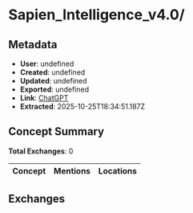 # Sapien_Intelligence_v4.0/

## Metadata

- **User**: undefined
- **Created**: undefined
- **Updated**: undefined
- **Exported**: undefined
- **Link**: [ChatGPT](undefined)
- **Extracted**: 2025-10-25T18:34:51.187Z

## Concept Summary

**Total Exchanges**: 0

| Concept | Mentions | Locations |
|---------|----------|----------|

## Exchanges

